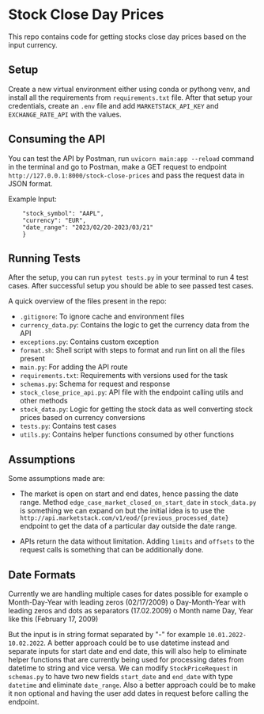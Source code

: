 # Stock Close Day Prices

This repo contains code for getting stocks close day prices based on the input currency.

## Setup

Create a new virtual environment either using conda or pythong venv, and install all the requirements
from `requirements.txt` file. After that setup your credentials, create an `.env` file and add `MARKETSTACK_API_KEY` and `EXCHANGE_RATE_API`
with the values.


## Consuming the API

You can test the API by Postman, run `uvicorn main:app --reload` command in the terminal
and go to Postman, make a GET request to endpoint `http://127.0.0.1:8000/stock-close-prices`
and pass the request data in JSON format.

Example Input:

```{
    "stock_symbol": "AAPL",
    "currency": "EUR",
    "date_range": "2023/02/20-2023/03/21"
    }
```


## Running Tests

After the setup, you can run `pytest tests.py` in your terminal to run 4 test cases. After successful setup
you should be able to see passed test cases.



A quick overview of the files present in the repo:

- `.gitignore`: To ignore cache and environment files
- `currency_data.py`: Contains the logic to get the currency data from the API
- `exceptions.py`: Contains custom exception
- `format.sh`: Shell script with steps to format and run lint on all the files present
- `main.py`: For adding the API route
- `requirements.txt`: Requirements with versions used for the task
- `schemas.py`: Schema for request and response
- `stock_close_price_api.py`: API file with the endpoint calling utils and other methods
- `stock_data.py`: Logic for getting the stock data as well converting stock prices based on currency conversions
- `tests.py`: Contains test cases
- `utils.py`: Contains helper functions consumed by other functions


## Assumptions

Some assumptions made are:

- The market is open on start and end dates, hence passing the date range. Method `edge_case_market_closed_on_start_date` in `stock_data.py` is something we can expand
on but the initial idea is to use the `http://api.marketstack.com/v1/eod/{previous_processed_date}` endpoint to get the data of a particular day outside the date range.

- APIs return the data without limitation. Adding `limits` and `offsets` to the request calls is something that can be additionally done.

## Date Formats

Currently we are handling multiple cases for dates possible for example
    o Month-Day-Year with leading zeros (02/17/2009)
    o Day-Month-Year with leading zeros and dots as separators (17.02.2009)
    o Month name Day, Year like this (February 17, 2009)

But the input is in string format separated by "-" for example `10.01.2022-10.02.2022`. A better approach could be to use
datetime instead and separate inputs for start date and end date, this will also help to eliminate helper functions that are currently
being used for processing dates from datetime to string and vice versa. We can modify `StockPriceRequest` in `schemas.py` to have
two new fields `start_date` and `end_date` with type `datetime` and eliminate `date_range`. Also a better approach could be to make
it non optional and having the user add dates in request before calling the endpoint.



